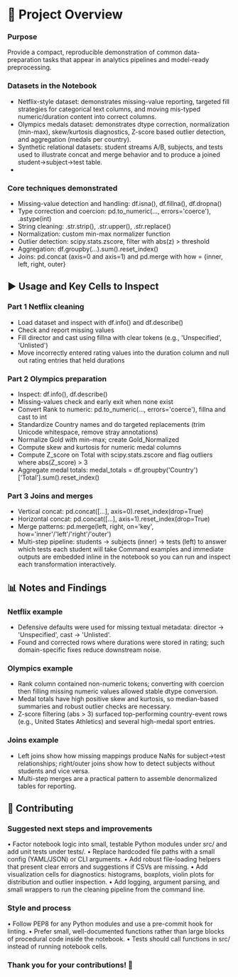 # 🔆 Project Overview
### Purpose
Provide a compact, reproducible demonstration of common data-preparation tasks that appear in analytics pipelines and model-ready preprocessing.

### Datasets in the Notebook
- Netflix-style dataset: demonstrates missing-value reporting, targeted fill strategies for categorical text columns, and moving mis-typed numeric/duration content into correct columns.
- Olympics medals dataset: demonstrates dtype correction, normalization (min-max), skew/kurtosis diagnostics, Z-score based outlier detection, and aggregation (medals per country).
- Synthetic relational datasets: student streams A/B, subjects, and tests used to illustrate concat and merge behavior and to produce a joined student→subject→test table.
- 
### Core techniques demonstrated
- Missing-value detection and handling: df.isna(), df.fillna(), df.dropna()
- Type correction and coercion: pd.to_numeric(..., errors='coerce'), .astype(int)
- String cleaning: .str.strip(), .str.upper(), .str.replace()
- Normalization: custom min-max normalizer function
- Outlier detection: scipy.stats.zscore, filter with abs(z) > threshold
- Aggregation: df.groupby(...).sum().reset_index()
- Joins: pd.concat (axis=0 and axis=1) and pd.merge with how = {inner, left, right, outer}


## ▶️ Usage and Key Cells to Inspect 

### Part 1 Netflix cleaning
- Load dataset and inspect with df.info() and df.describe()
- Check and report missing values
- Fill director and cast using fillna with clear tokens (e.g., 'Unspecified', 'Unlisted')
- Move incorrectly entered rating values into the duration column and null out rating entries that held durations

### Part 2 Olympics preparation
- Inspect: df.info(), df.describe()
- Missing-values check and early exit when none exist
- Convert Rank to numeric: pd.to_numeric(..., errors='coerce'), fillna and cast to int
- Standardize Country names and do targeted replacements (trim Unicode whitespace, remove stray annotations)
- Normalize Gold with min-max; create Gold_Normalized
- Compute skew and kurtosis for numeric medal columns
- Compute Z_score on Total with scipy.stats.zscore and flag outliers where abs(Z_score) > 3
- Aggregate medal totals: medal_totals = df.groupby('Country')['Total'].sum().reset_index()

### Part 3 Joins and merges
- Vertical concat: pd.concat([...], axis=0).reset_index(drop=True)
- Horizontal concat: pd.concat([...], axis=1).reset_index(drop=True)
- Merge patterns: pd.merge(left, right, on='key', how='inner'/'left'/'right'/'outer')
- Multi-step pipeline: students → subjects (inner) → tests (left) to answer which tests each student will take
Command examples and immediate outputs are embedded inline in the notebook so you can run and inspect each transformation interactively.



## 📊 Notes and Findings
### Netflix example
- Defensive defaults were used for missing textual metadata: director → 'Unspecified', cast → 'Unlisted'.
- Found and corrected rows where durations were stored in rating; such domain-specific fixes reduce downstream noise.

### Olympics example
- Rank column contained non-numeric tokens; converting with coercion then filling missing numeric values allowed stable dtype conversion.
- Medal totals have high positive skew and kurtosis, so median-based summaries and robust outlier checks are necessary.
- Z-score filtering (abs > 3) surfaced top-performing country-event rows (e.g., United States Athletics) and several high-medal sport entries.

### Joins example
- Left joins show how missing mappings produce NaNs for subject→test relationships; right/outer joins show how to detect subjects without students and vice versa.
- Multi-step merges are a practical pattern to assemble denormalized tables for reporting.

## 🤝 Contributing
### Suggested next steps and improvements
• 	Factor notebook logic into small, testable Python modules under src/ and add unit tests under tests/.
• 	Replace hardcoded file paths with a small config (YAML/JSON) or CLI arguments.
• 	Add robust file-loading helpers that present clear errors and suggestions if CSVs are missing.
• 	Add visualization cells for diagnostics: histograms, boxplots, violin plots for distribution and outlier inspection.
• 	Add logging, argument parsing, and small wrappers to run the cleaning pipeline from the command line.

### Style and process
• 	Follow PEP8 for any Python modules and use a pre-commit hook for linting.
• 	Prefer small, well-documented functions rather than large blocks of procedural code inside the notebook.
• 	Tests should call functions in src/ instead of running notebook cells.


### Thank you for your contributions! 🎉




